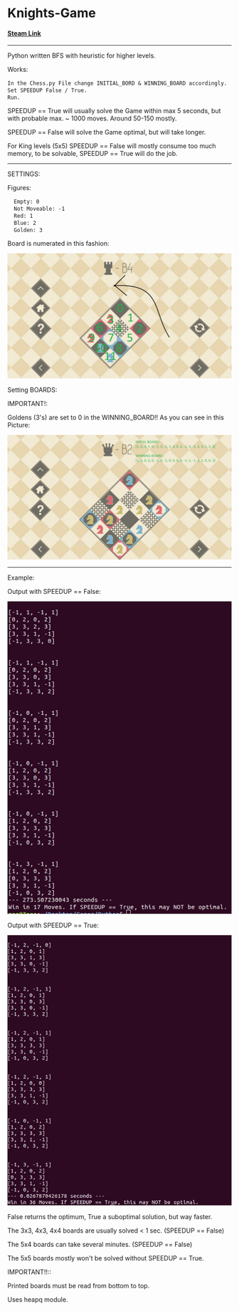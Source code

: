 # Knights-Game
#### [Steam Link](https://store.steampowered.com/app/476240/KNIGHTS/)

---

Python written BFS with heuristic for higher levels.

Works:

    In the Chess.py File change INITIAL_BORD & WINNING_BOARD accordingly.
    Set SPEEDUP False / True.
    Run.
    
    
SPEEDUP == True will usually solve the Game within max 5 seconds, but with probable max. ~ 1000 moves.
Around 50-150 mostly.


SPEEDUP == False will solve the Game optimal, but will take longer.

For King levels (5x5) SPEEDUP == False will mostly consume too much memory, to be solvable, SPEEDUP == True will do the job.

---

SETTINGS:

Figures:

      Empty: 0      
      Not Moveable: -1
      Red: 1
      Blue: 2
      Golden: 3


Board is numerated in this fashion:

  ![Image description](Knights1.png)

Setting BOARDS:

IMPORTANT!:

Goldens (3's) are set to 0 in the WINNING_BOARD!! As you can see in this Picture:


![Image description](Knights2.png)

---

Example:

Output with SPEEDUP == False:

![Image description](slow.png)

Output with SPEEDUP == True:

![Image description](fast.png)


False returns the optimum, True a suboptimal solution, but way faster.

The 3x3, 4x3, 4x4 boards are usually solved < 1 sec. (SPEEDUP == False)

The 5x4 boards can take several  minutes. (SPEEDUP == False)

The 5x5 boards mostly won't be solved without SPEEDUP == True.


IMPORTANT!!::

Printed boards must be read from bottom to top.

Uses heapq module.
